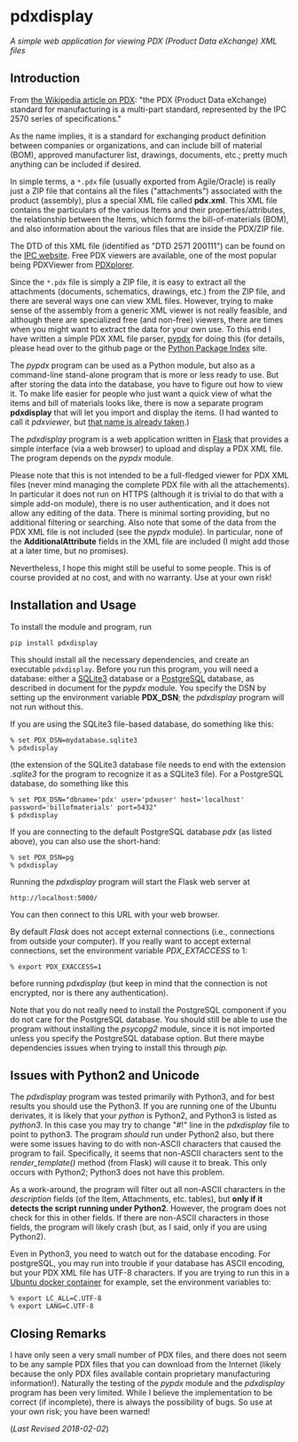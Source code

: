 # pdxdisplay
*A simple web application for viewing PDX (Product Data eXchange) XML files*

## Introduction

From [the Wikipedia article on PDX](https://en.wikipedia.org/wiki/PDX_(IPC-257X)):
"the PDX (Product Data eXchange) standard for manufacturing is a multi-part standard,
represented by the IPC 2570 series of specifications."

As the name implies, it is a standard for exchanging product definition between companies or organizations, and can include bill of material (BOM), approved manufacturer list, drawings, documents, etc.; pretty much anything can be included if desired.

In simple terms, a <code>*.pdx</code> file (usually exported from Agile/Oracle)
is really just a ZIP file that contains all the files
("attachments") associated with the product (assembly), plus a special XML file called
**pdx.xml**.  This XML file contains the particulars of the various Items and their
properties/attributes, the relationship between the Items, which forms the bill-of-materials (BOM), and also information about the various files that are inside the PDX/ZIP file.

The DTD of this XML file (identified as "DTD 2571 200111") can be found on the
[IPC website](http://www.ipc.org/4.0_Knowledge/4.1_Standards/IPC-25xx-files/2571.zip). Free PDX viewers are available, one of the most popular being PDXViewer from [PDXplorer](http://www.pdxplorer.com/). 

Since the <code>*.pdx</code> file is simply a ZIP file, it is easy to extract all the
attachments (documents, schematics, drawings, etc.) from the ZIP file, and there are 
several ways one can view XML files.  However, trying to make sense of the assembly from
a generic XML viewer is not really feasible, and although there are specialized free (and non-free)
viewers, there are times when you might want to extract the data for your
own use. To this end I have written a simple PDX XML file parser, 
[pypdx](https://github.com/sid5432/pypdx) for doing this (for details, please head
over to the github page or the [Python Package Index](https://pypi.python.org/pypi/pypdx/) site.

The *pypdx* program can be used as a Python module, but 
also as a command-line stand-alone program that is more or less ready to use. But after
storing the data into the database, you have to figure out how to view it.  To make life easier
for people who just want a quick view of what the items and bill of materials looks like, there is
now a separate program **pdxdisplay** that will let you import and display the items. (I had
wanted to call it *pdxviewer*, but [that name is already taken](http://www.pdxplorer.com/pdxplorer-pdx-viewer.htm).)

The *pdxdisplay* program is a web application written in [Flask](http://flask.pocoo.org/)
that provides a simple interface (via a web browser) to upload and display a PDX XML file.
The program depends on the *pypdx* module.

Please note that this is not intended to be a full-fledged viewer for PDX XML files
(never mind managing the complete PDX file with all the attachements).  In particular it does
not run on HTTPS (although it is trivial to do that with a simple add-on module), there is
no user authentication, and it does not allow any editing of the data. There is minimal sorting
providing, but no additional filtering or searching. Also note that some of the data from
the PDX XML file is not included (see the *pypdx* module).  In particular, none of the 
**AdditionalAttribute** fields in the XML file are included (I might add those at a later
time, but no promises).

Nevertheless, I hope this might still be useful to some people.  This is of course provided at 
no cost, and with no warranty.  Use at your own risk!


## Installation and Usage

To install the module and program, run

	pip install pdxdisplay
    
This should install all the necessary dependencies, and create an executable 
<code>pdxdisplay</code>.  Before you run this program, you will need a database: either a
[SQLite3](https://www.sqlite.org/) database or a
[PostgreSQL](https://www.postgresql.org/) database, as described in document for
the *pypdx* module.  You specify the DSN by setting up the environment variable **PDX_DSN**;
the *pdxdisplay* program will not run without this.

If you are using the SQLite3 file-based database, do something like this:

	% set PDX_DSN=mydatabase.sqlite3 
    % pdxdisplay

(the extension of the SQLite3 database file needs to end with the extension *.sqlite3* for
the program to recognize it as a SQLite3 file).  For a PostgreSQL database, do something like
this

	% set PDX_DSN="dbname='pdx' user='pdxuser' host='localhost' password='billofmaterials' port=5432"
	$ pdxdisplay

If you are connecting to the default PostgreSQL database *pdx* (as listed above), you can also 
use the short-hand:

	% set PDX_DSN=pg
    % pdxdisplay

Running the *pdxdisplay* program will start the Flask web server at

	http://localhost:5000/
    
You can then connect to this URL with your web browser.

By default *Flask* does not accept external connections (i.e., connections from outside
your computer). If you really want to accept external connections, set the environment
variable *PDX_EXTACCESS* to 1:

	% export PDX_EXACCESS=1
    
before running *pdxdisplay* (but keep in mind that the connection is not encrypted, nor is
there any authentication).

Note that you do not really need to install the PostgreSQL component if you do not care
for the PostgreSQL database. You should still be
able to use the program without installing the *psycopg2* module, since it is not imported
unless you specify the PostgreSQL database option.  But there maybe dependencies issues when
trying to install this through *pip*.

## Issues with Python2 and Unicode

The *pdxdisplay* program was tested primarily with Python3, and for best results you should use 
the Python3. If you are running one of the Ubuntu derivates, it is likely that your
*python* is Python2, and Python3 is listed as *python3*.  In this case you may try to
change "#!" line in the *pdxdisplay* file to point to python3.  The program *should* run
under Python2 also, but there were some issues having to do with non-ASCII characters that
caused the program to fail.  Specifically, it seems that non-ASCII characters sent to
the *render_template()* method (from Flask) will cause it to break. This only occurs with Python2;
Python3 does not have this problem.

As a work-around, the program will filter out all non-ASCII characters in the *description* fields
(of the Item, Attachments, etc. tables), but **only if it detects the script running under Python2**. However,
the program does not check for this in other fields.  If there
are non-ASCII characters in those fields, the program will likely crash (but, as I said, only
if you are using Python2).

Even in Python3, you need to watch out for the database encoding. For postgreSQL, you
may run into trouble if your database has ASCII encoding, but your PDX XML file has
UTF-8 characters. If you are trying to run this in a 
[Ubuntu docker container](https://hub.docker.com/_/ubuntu/) for example, 
set the environment variables to:

	% export LC_ALL=C.UTF-8
	% export LANG=C.UTF-8

	

## Closing Remarks

I have only seen a very small number of PDX files, and there does not seem to be
any sample PDX files that you can download from the Internet (likely because the only
PDX files available contain proprietary manufacturing information!). 
Naturally the testing of the *pypdx* module and the *pdxdisplay* program has been very 
limited. While I believe
the implementation to be correct (if incomplete), there is always the possibility of bugs. 
So use at your own risk; you have been warned!

(*Last Revised 2018-02-02*)




